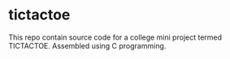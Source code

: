 # tictactoe
This repo contain source code for a college mini project termed TICTACTOE. Assembled using C programming.
